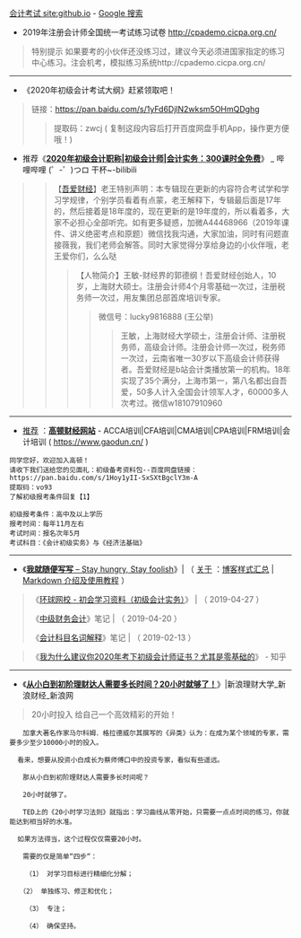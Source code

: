 [会计考试 site:github.io](https://cn.bing.com/search?q=%E4%BC%9A%E8%AE%A1%E8%80%83%E8%AF%95+site%3Agithub.io) - [Google 搜索](https://www.google.com/search?hl=zh_CN&ei=Rah9Xf2GDJDN-Qayn7Ag&q=%E4%BC%9A%E8%AE%A1%E8%80%83%E8%AF%95+site%3Agithub.io)

- 2019年注册会计师全国统一考试练习试卷 http://cpademo.cicpa.org.cn/ 
> 特别提示  如果要考的小伙伴还没练习过，建议今天必须进国家指定的练习中心练习。注会机考，模拟练习系统http://cpademo.cicpa.org.cn/

------------------------------------------------

- 《2020年初级会计考试大纲》赶紧领取吧！
>  链接：https://pan.baidu.com/s/1yFd6DjlN2wksm5OHmQDghg 
>> 提取码：zwcj 
>> ( 复制这段内容后打开百度网盘手机App，操作更方便哦！)

- 推荐《[**2020年初级会计职称|初级会计师|会计实务：300课时全免费**](https://www.bilibili.com/video/av16104601/)》 _ 哔哩哔哩 (゜-゜)つロ 干杯~-bilibili
>> 【[吾爱财经](https://space.bilibili.com/96081167)】老王特别声明：本专辑现在更新的内容符合考试学和学习学规律，个别学员看着有点蒙，老王解释下，专辑最后面是17年的，然后接着是18年度的，现在更新的是19年度的，所以看着多，大家不必担心全部听完。如有更多疑惑，加微A44468966（2019年课件、讲义绝密考点和原题）微信找我沟通，大家加油，同时有问题直接薇我，我们老师会解答。同时大家觉得分享给身边的小伙伴哦，老王爱你们，么么哒
>>> 【人物简介】王敏-财经界的郭德纲！吾爱财经创始人，10 岁，上海财大硕士。注册会计师4个月零基础一次过，注册税务师一次过，用友集团总部首席培训专家。
>>>> 微信号：lucky9816888 (王公举)
>>>>> 王敏，上海财经大学硕士，注册会计师、注册税务师，高级会计师。注册会计师一次过，税务师一次过，云南省唯一30岁以下高级会计师获得者。吾爱财经是b站会计类播放第一的机构。18年实现了35个满分，上海市第一，第八名都出自吾爱，50多人计入全国会计领军人才，60000多人次考过。微信w18107910960 
------------------------------------------------
- [推荐](https://github.com/taoste/Hello-World/tree/master/github/d.gaodun.cn/ReadMe.md) ：[**高顿财经网站**](https://www.gaodun.cn/) - ACCA培训|CFA培训|CMA培训|CPA培训|FRM培训|会计培训 ( https://www.gaodun.cn/  )

```
同学您好，欢迎加入高顿！
请收下我们送给您的见面礼：初级备考资料包--百度网盘链接：https://pan.baidu.com/s/1Hoy1yII-SxSXtBgclY3m-A 
提取码：vo93 
了解初级报考条件回复【1】
```
```
初级报考条件：高中及以上学历
报考时间：每年11月左右
考试时间：报名次年5月
考试科目：《会计初级实务》与《经济法基础》
```
------------------------------------------------
- 《[**我就随便写写** – Stay hungry, Stay foolish](https://hejiayuan1998.github.io/)》| （  [关于](https://hejiayuan1998.github.io/about/) ：[博客样式汇总](https://hejiayuan1998.github.io/2018/01/11/style-summary/) | [Markdown 介绍及使用教程](https://hejiayuan1998.github.io/2018/05/03/the-introduction-of-markdown/) ）
 > 《[环球网校 - 初会学习资料（初级会计实务）](https://hejiayuan1998.github.io/2019/04/27/iukkxtxiziln/)》 |  （  2019-04-27 ）
 > 
 > 《[中级财务会计](https://hejiayuan1998.github.io/2018/05/28/study-notes-of-intermediate-financial-accounting/ )》笔记 |  （  2019-04-20  ）
 > 
 > 《[会计科目名词解释](https://hejiayuan1998.github.io/2017/10/17/explanation-of-accounting-terms/)》笔记 |  （  2019-02-13  ）
 > 
 
> 《[我为什么建议你2020年考下初级会计师证书？尤其是零基础的](https://zhuanlan.zhihu.com/p/69159147)》 - 知乎  

------------------------------------------------

- 《[**从小白到初阶理财达人需要多长时间？20小时就够了！**](https://finance.sina.com.cn/edu/2019-10-16/doc-iicezzrr2642008.shtml)》|新浪理财大学_新浪财经_新浪网  

> 20小时投入  给自己一个高效精彩的开始！
```
　　加拿大著名作家马尔科姆．格拉德威尔其撰写的《异类》认为：在成为某个领域的专家，需要多少至少10000小时的投入。
  
  看来，想要从投资小白成长为蔡师傅口中的投资专家，看似有些遥远。

　　那从小白到初阶理财达人需要多长时间呢？

　　20小时就够了。

　　TED上的《20小时学习法则》就指出：学习曲线从零开始，只需要一点点时间的练习，你就能达到相当好的水准。
  
  如果方法得当，这个过程仅仅需要20小时。

　　需要的仅是简单“四步“：
  
    （1） 对学习目标进行精细化分解； 

　　（2） 单独练习、修正和优化； 
  
    （3） 专注； 
    
    （4） 确保坚持。
```
